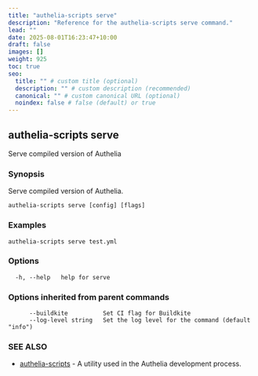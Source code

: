 ```yaml
---
title: "authelia-scripts serve"
description: "Reference for the authelia-scripts serve command."
lead: ""
date: 2025-08-01T16:23:47+10:00
draft: false
images: []
weight: 925
toc: true
seo:
  title: "" # custom title (optional)
  description: "" # custom description (recommended)
  canonical: "" # custom canonical URL (optional)
  noindex: false # false (default) or true
---
```


## authelia-scripts serve

Serve compiled version of Authelia

### Synopsis

Serve compiled version of Authelia.

```
authelia-scripts serve [config] [flags]
```

### Examples

```
authelia-scripts serve test.yml
```

### Options

```
  -h, --help   help for serve
```

### Options inherited from parent commands

```
      --buildkite          Set CI flag for Buildkite
      --log-level string   Set the log level for the command (default "info")
```

### SEE ALSO

* [authelia-scripts](authelia-scripts.md)	 - A utility used in the Authelia development process.

